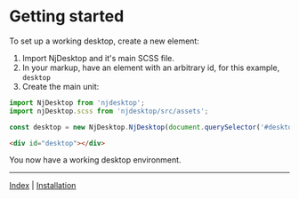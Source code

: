 # Getting started

To set up a working desktop, create a new element:

1. Import NjDesktop and it's main SCSS file.
2. In your markup, have an element with an arbitrary id, for this example, `desktop`
3. Create the main unit:

```javascript
import NjDesktop from 'njdesktop';
import njDesktop.scss from 'njdesktop/src/assets';

const desktop = new NjDesktop.NjDesktop(document.querySelector('#desktop'));
```

```html
<div id="desktop"></div>
```

You now have a working desktop environment.

---
[Index](./index.md) | [Installation](./installation.md)
